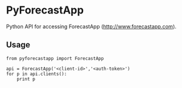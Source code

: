 # PyForecastApp
Python API for accessing ForecastApp (http://www.forecastapp.com).

## Usage
```
from pyforecastapp import ForecastApp

api = ForecastApp('<client-id>','<auth-token>')
for p in api.clients():
    print p
```

